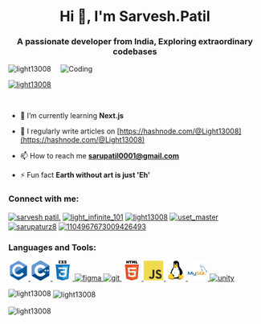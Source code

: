 <h1 align="center">Hi 👋, I'm Sarvesh.Patil</h1>
<h3 align="center">A passionate developer from India, Exploring extraordinary codebases</h3>
<img align="right" alt="Coding" width="400" src="https://giphy.com/embed/qgQUggAC3Pfv687qPC.gif">

<p align="left"> <img src="https://komarev.com/ghpvc/?username=light13008&label=Profile%20views&color=0e75b6&style=flat" alt="light13008" /> </p>

<p align="left"> <a href="https://github.com/ryo-ma/github-profile-trophy"><img src="https://github-profile-trophy.vercel.app/?username=light13008" alt="light13008" /></a> </p>

<p align="left"> <a href="https://twitter.com/" target="blank"><img src="https://img.shields.io/twitter/follow/?logo=twitter&style=for-the-badge" alt="" /></a> </p>

- 🌱 I’m currently learning **Next.js**

- 📝 I regularly write articles on [https://hashnode.com/@Light13008](https://hashnode.com/@Light13008)

- 📫 How to reach me **sarupatil0001@gmail.com**

- ⚡ Fun fact **Earth without art is just 'Eh'**

<h3 align="left">Connect with me:</h3>
<p align="left">
<a href="https://linkedin.com/in/sarvesh patil." target="blank"><img align="center" src="https://raw.githubusercontent.com/rahuldkjain/github-profile-readme-generator/master/src/images/icons/Social/linked-in-alt.svg" alt="sarvesh patil." height="30" width="40" /></a>
<a href="https://instagram.com/light_infinite_101" target="blank"><img align="center" src="https://raw.githubusercontent.com/rahuldkjain/github-profile-readme-generator/master/src/images/icons/Social/instagram.svg" alt="light_infinite_101" height="30" width="40" /></a>
<a href="https://hashnode.com/light13008" target="blank"><img align="center" src="https://raw.githubusercontent.com/rahuldkjain/github-profile-readme-generator/master/src/images/icons/Social/hashnode.svg" alt="light13008" height="30" width="40" /></a>
<a href="https://www.codechef.com/users/uset_master" target="blank"><img align="center" src="https://cdn.jsdelivr.net/npm/simple-icons@3.1.0/icons/codechef.svg" alt="uset_master" height="30" width="40" /></a>
<a href="https://auth.geeksforgeeks.org/user/sarupaturz8" target="blank"><img align="center" src="https://raw.githubusercontent.com/rahuldkjain/github-profile-readme-generator/master/src/images/icons/Social/geeks-for-geeks.svg" alt="sarupaturz8" height="30" width="40" /></a>
<a href="https://discord.gg/1104967673009426493" target="blank"><img align="center" src="https://raw.githubusercontent.com/rahuldkjain/github-profile-readme-generator/master/src/images/icons/Social/discord.svg" alt="1104967673009426493" height="30" width="40" /></a>
</p>

<h3 align="left">Languages and Tools:</h3>
<p align="left"> <a href="https://www.cprogramming.com/" target="_blank" rel="noreferrer"> <img src="https://raw.githubusercontent.com/devicons/devicon/master/icons/c/c-original.svg" alt="c" width="40" height="40"/> </a> <a href="https://www.w3schools.com/cpp/" target="_blank" rel="noreferrer"> <img src="https://raw.githubusercontent.com/devicons/devicon/master/icons/cplusplus/cplusplus-original.svg" alt="cplusplus" width="40" height="40"/> </a> <a href="https://www.w3schools.com/css/" target="_blank" rel="noreferrer"> <img src="https://raw.githubusercontent.com/devicons/devicon/master/icons/css3/css3-original-wordmark.svg" alt="css3" width="40" height="40"/> </a> <a href="https://www.figma.com/" target="_blank" rel="noreferrer"> <img src="https://www.vectorlogo.zone/logos/figma/figma-icon.svg" alt="figma" width="40" height="40"/> </a> <a href="https://git-scm.com/" target="_blank" rel="noreferrer"> <img src="https://www.vectorlogo.zone/logos/git-scm/git-scm-icon.svg" alt="git" width="40" height="40"/> </a> <a href="https://www.w3.org/html/" target="_blank" rel="noreferrer"> <img src="https://raw.githubusercontent.com/devicons/devicon/master/icons/html5/html5-original-wordmark.svg" alt="html5" width="40" height="40"/> </a> <a href="https://developer.mozilla.org/en-US/docs/Web/JavaScript" target="_blank" rel="noreferrer"> <img src="https://raw.githubusercontent.com/devicons/devicon/master/icons/javascript/javascript-original.svg" alt="javascript" width="40" height="40"/> </a> <a href="https://www.linux.org/" target="_blank" rel="noreferrer"> <img src="https://raw.githubusercontent.com/devicons/devicon/master/icons/linux/linux-original.svg" alt="linux" width="40" height="40"/> </a> <a href="https://www.mysql.com/" target="_blank" rel="noreferrer"> <img src="https://raw.githubusercontent.com/devicons/devicon/master/icons/mysql/mysql-original-wordmark.svg" alt="mysql" width="40" height="40"/> </a> <a href="https://unity.com/" target="_blank" rel="noreferrer"> <img src="https://www.vectorlogo.zone/logos/unity3d/unity3d-icon.svg" alt="unity" width="40" height="40"/> </a> </p>

<p><img align="left" src="https://github-readme-stats.vercel.app/api/top-langs?username=light13008&show_icons=true&locale=en&layout=compact" alt="light13008" /></p>

<p>&nbsp;<img align="center" src="https://github-readme-stats.vercel.app/api?username=light13008&show_icons=true&locale=en" alt="light13008" /></p>

<p><img align="center" src="https://github-readme-streak-stats.herokuapp.com/?user=light13008&" alt="light13008" /></p>
